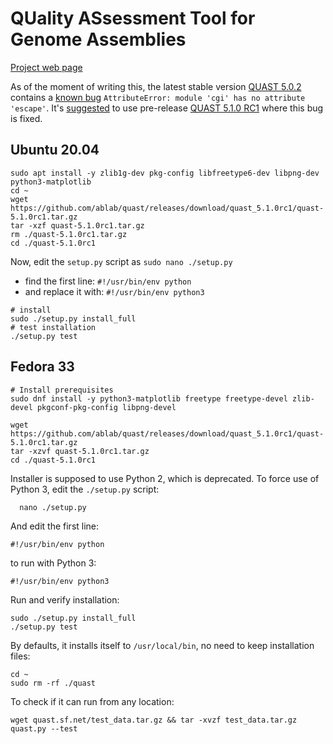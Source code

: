 # QUality ASsessment Tool for Genome Assemblies
[Project web page](http://quast.sourceforge.net/quast)

As of the moment of writing this, the latest stable version [QUAST 5.0.2]() contains a [known bug](https://github.com/ablab/quast/issues/140) `AttributeError: module 'cgi' has no attribute 'escape'`. It's [suggested](https://github.com/ablab/quast/issues/140#issuecomment-624808866) to use pre-release [QUAST 5.1.0 RC1](https://github.com/ablab/quast/releases/tag/quast_5.1.0rc1) where this bug is fixed.
## Ubuntu 20.04

```
sudo apt install -y zlib1g-dev pkg-config libfreetype6-dev libpng-dev python3-matplotlib
cd ~
wget https://github.com/ablab/quast/releases/download/quast_5.1.0rc1/quast-5.1.0rc1.tar.gz
tar -xzf quast-5.1.0rc1.tar.gz
rm ./quast-5.1.0rc1.tar.gz
cd ./quast-5.1.0rc1
```
Now, edit the `setup.py` script as `sudo nano ./setup.py`
- find the first line: `#!/usr/bin/env python`
- and replace it with: `#!/usr/bin/env python3`

```
# install
sudo ./setup.py install_full
# test installation
./setup.py test
```

## Fedora 33
```
# Install prerequisites
sudo dnf install -y python3-matplotlib freetype freetype-devel zlib-devel pkgconf-pkg-config libpng-devel

wget https://github.com/ablab/quast/releases/download/quast_5.1.0rc1/quast-5.1.0rc1.tar.gz
tar -xzvf quast-5.1.0rc1.tar.gz
cd ./quast-5.1.0rc1
```

Installer is supposed to use Python 2, which is deprecated. To force use of Python 3, edit the `./setup.py` script:
```
  nano ./setup.py
```
And edit the first line:
```
#!/usr/bin/env python
```
to run with Python 3:
```
#!/usr/bin/env python3
```

Run and verify installation:
```
sudo ./setup.py install_full
./setup.py test
```
By defaults, it installs itself to `/usr/local/bin`, no need to keep installation files:
```
cd ~
sudo rm -rf ./quast
```
To check if it can run from any location:
```
wget quast.sf.net/test_data.tar.gz && tar -xvzf test_data.tar.gz
quast.py --test
```
